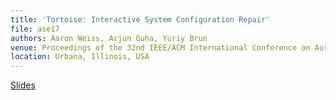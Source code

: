 ```yaml
---
title: 'Tortoise: Interactive System Configuration Repair'
file: ase17
authors: Aaron Weiss, Arjun Guha, Yuriy Brun
venue: Proceedings of the 32nd IEEE/ACM International Conference on Automated Software Engineering (ASE '17)
location: Urbana, Illinois, USA
---
```


[Slides](./pubs/ase17-slides.pdf)
